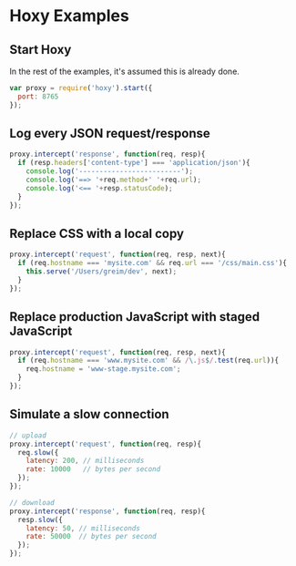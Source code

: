 # Hoxy Examples

## Start Hoxy

In the rest of the examples, it's assumed this is already done.

```javascript
var proxy = require('hoxy').start({
  port: 8765
});
```

## Log every JSON request/response

```javascript
proxy.intercept('response', function(req, resp){
  if (resp.headers['content-type'] === 'application/json'){
    console.log('-------------------------');
    console.log('==> '+req.method+' '+req.url);
    console.log('<== '+resp.statusCode);
  }
});
```

## Replace CSS with a local copy

```javascript
proxy.intercept('request', function(req, resp, next){
  if (req.hostname === 'mysite.com' && req.url === '/css/main.css'){
    this.serve('/Users/greim/dev', next);
  }
});
```

## Replace production JavaScript with staged JavaScript

```javascript
proxy.intercept('request', function(req, resp, next){
  if (req.hostname === 'www.mysite.com' && /\.js$/.test(req.url)){
    req.hostname = 'www-stage.mysite.com';
  }
});
```

## Simulate a slow connection

```javascript
// upload
proxy.intercept('request', function(req, resp){
  req.slow({
    latency: 200, // milliseconds
    rate: 10000   // bytes per second
  });
});

// download
proxy.intercept('response', function(req, resp){
  resp.slow({
    latency: 50, // milliseconds
    rate: 50000  // bytes per second
  });
});
```


